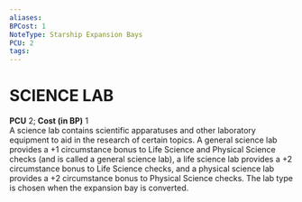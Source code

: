 ```yaml
---
aliases: 
BPCost: 1
NoteType: Starship Expansion Bays
PCU: 2
tags: 
---
```

# SCIENCE LAB
**PCU** 2; **Cost (in BP)** 1  
A science lab contains scientific apparatuses and other laboratory equipment to aid in the research of certain topics. A general science lab provides a +1 circumstance bonus to Life Science and Physical Science checks (and is called a general science lab), a life science lab provides a +2 circumstance bonus to Life Science checks, and a physical science lab provides a +2 circumstance bonus to Physical Science checks. The lab type is chosen when the expansion bay is converted.